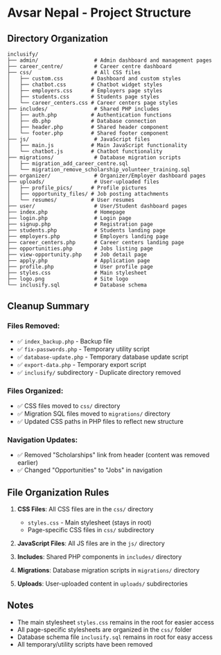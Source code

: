 # Avsar Nepal - Project Structure

## Directory Organization

```
inclusify/
├── admin/                  # Admin dashboard and management pages
├── career_centre/          # Career centre dashboard
├── css/                    # All CSS files
│   ├── custom.css         # Dashboard and custom styles
│   ├── chatbot.css        # Chatbot widget styles
│   ├── employers.css      # Employers page styles
│   ├── students.css       # Students page styles
│   └── career_centers.css # Career centers page styles
├── includes/               # Shared PHP includes
│   ├── auth.php           # Authentication functions
│   ├── db.php             # Database connection
│   ├── header.php         # Shared header component
│   └── footer.php         # Shared footer component
├── js/                     # JavaScript files
│   ├── main.js            # Main JavaScript functionality
│   └── chatbot.js         # Chatbot functionality
├── migrations/             # Database migration scripts
│   ├── migration_add_career_centre.sql
│   └── migration_remove_scholarship_volunteer_training.sql
├── organizer/              # Organizer/Employer dashboard pages
├── uploads/                # User-uploaded files
│   ├── profile_pics/      # Profile pictures
│   ├── opportunity_files/ # Job posting attachments
│   └── resumes/           # User resumes
├── user/                   # User/Student dashboard pages
├── index.php               # Homepage
├── login.php               # Login page
├── signup.php              # Registration page
├── students.php            # Students landing page
├── employers.php           # Employers landing page
├── career_centers.php      # Career centers landing page
├── opportunities.php       # Jobs listing page
├── view-opportunity.php    # Job detail page
├── apply.php               # Application page
├── profile.php             # User profile page
├── styles.css              # Main stylesheet
├── logo.png                # Site logo
└── inclusify.sql           # Database schema

```

## Cleanup Summary

### Files Removed:
- ✅ `index_backup.php` - Backup file
- ✅ `fix-passwords.php` - Temporary utility script
- ✅ `database-update.php` - Temporary database update script
- ✅ `export-data.php` - Temporary export script
- ✅ `inclusify/` subdirectory - Duplicate directory removed

### Files Organized:
- ✅ CSS files moved to `css/` directory
- ✅ Migration SQL files moved to `migrations/` directory
- ✅ Updated CSS paths in PHP files to reflect new structure

### Navigation Updates:
- ✅ Removed "Scholarships" link from header (content was removed earlier)
- ✅ Changed "Opportunities" to "Jobs" in navigation

## File Organization Rules

1. **CSS Files**: All CSS files are in the `css/` directory
   - `styles.css` - Main stylesheet (stays in root)
   - Page-specific CSS files in `css/` subdirectory

2. **JavaScript Files**: All JS files are in the `js/` directory

3. **Includes**: Shared PHP components in `includes/` directory

4. **Migrations**: Database migration scripts in `migrations/` directory

5. **Uploads**: User-uploaded content in `uploads/` subdirectories

## Notes

- The main stylesheet `styles.css` remains in the root for easier access
- All page-specific stylesheets are organized in the `css/` folder
- Database schema file `inclusify.sql` remains in root for easy access
- All temporary/utility scripts have been removed

